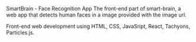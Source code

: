 SmartBrain - Face Recognition App
The front-end part of smart-brain, a web app that detects human faces in a image provided with the image url.

Front-end web development using HTML, CSS, JavaSript, React, Tachyons, Particles.js.
